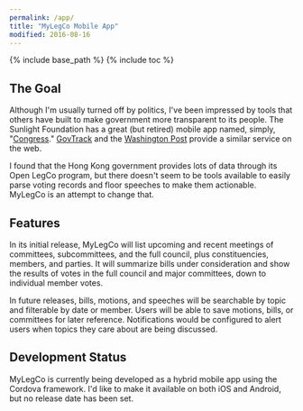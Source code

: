 ```yaml
---
permalink: /app/
title: "MyLegCo Mobile App"
modified: 2016-08-16
---
```


{% include base_path %}
{% include toc %}

## The Goal

Although I'm usually turned off by politics, I've been impressed by tools that others have built to make government more transparent to its people. The Sunlight Foundation has a great (but retired) mobile app named, simply, "[Congress](https://web.archive.org/web/20160414012503/http://congress.sunlightfoundation.com/)." [GovTrack](https://www.govtrack.us/congress/votes) and the [Washington Post](http://projects.washingtonpost.com/congress/) provide a similar service on the web.

I found that the Hong Kong government provides lots of data through its Open LegCo program, but there doesn't seem to be tools available to easily parse voting records and floor speeches to make them actionable. MyLegCo is an attempt to change that.

## Features

In its initial release, MyLegCo will list upcoming and recent meetings of committees, subcommittees, and the full council, plus constituencies, members, and parties. It will summarize bills under consideration and show the results of votes in the full council and major committees, down to individual member votes.

In future releases, bills, motions, and speeches will be searchable by topic and filterable by date or member. Users will be able to save motions, bills, or committees for later reference. Notifications would be configured to alert users when topics they care about are being discussed.

## Development Status

MyLegCo is currently being developed as a hybrid mobile app using the Cordova framework.  I'd like to make it available on both iOS and Android, but no release date has been set.

